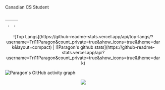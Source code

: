<br>
Canadian CS Student<br>
<br>

 . | .
--- | --- 
<p align="center">
 ![Top Langs](https://github-readme-stats.vercel.app/api/top-langs/?username=Tri11Paragon&count_private=true&show_icons=true&theme=dark&layout=compact) | ![Paragon's github stats](https://github-readme-stats.vercel.app/api?username=Tri11Paragon&count_private=true&show_icons=true&theme=dark)
</p>
 
![Paragon's GitHub activity graph](https://activity-graph.herokuapp.com/graph?username=Tri11Paragon&hide_border=true&theme=redical)

<p align="center">
 <img src="https://github-readme-streak-stats.herokuapp.com/?user=Tri11Paragon"></img>
</p>
